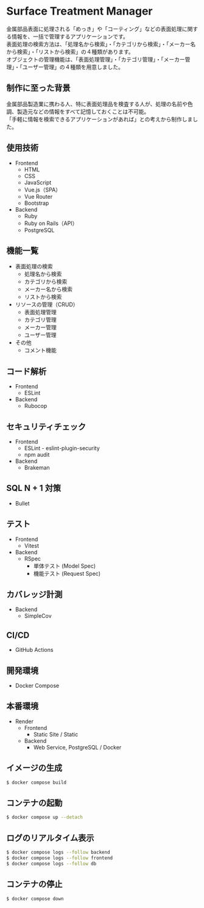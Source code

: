 # Surface Treatment Manager
金属部品表面に処理される「めっき」や「コーティング」などの表面処理に関する情報を、一括で管理するアプリケーションです。<br>
表面処理の検索方法は、「処理名から検索」・「カテゴリから検索」・「メーカー名から検索」・「リストから検索」の４種類があります。<br>
オブジェクトの管理機能は、「表面処理管理」・「カテゴリ管理」・「メーカー管理」・「ユーザー管理」の４種類を用意しました。

## 制作に至った背景
金属部品製造業に携わる人、特に表面処理品を検査する人が、処理の名前や色調、製造元などの情報をすべて記憶しておくことは不可能。<br>
「手軽に情報を検索できるアプリケーションがあれば」との考えから制作しました。<br>

## 使用技術
- Frontend
  - HTML
  - CSS
  - JavaScript
  - Vue.js（SPA）
  - Vue Router
  - Bootstrap
- Backend
  - Ruby
  - Ruby on Rails（API）
  - PostgreSQL

## 機能一覧
- 表面処理の検索
  - 処理名から検索
  - カテゴリから検索
  - メーカー名から検索
  - リストから検索
- リソースの管理（CRUD）
  - 表面処理管理
  - カテゴリ管理
  - メーカー管理
  - ユーザー管理
- その他
  - コメント機能

## コード解析
- Frontend
  - ESLint
- Backend
  - Rubocop

## セキュリティチェック
- Frontend
  - ESLint - eslint-plugin-security
  - npm audit
- Backend
  - Brakeman

## SQL N + 1 対策
- Bullet

## テスト
- Frontend
  - Vitest
- Backend
  - RSpec
    - 単体テスト (Model Spec)
    - 機能テスト (Request Spec)

## カバレッジ計測
- Backend
  - SimpleCov

## CI/CD
- GitHub Actions

## 開発環境
- Docker Compose

## 本番環境
- Render
  - Frontend
    - Static Site / Static
  - Backend
    - Web Service, PostgreSQL / Docker

## イメージの生成
```sh
$ docker compose build
```

## コンテナの起動
```sh
$ docker compose up --detach
```

## ログのリアルタイム表示
```sh
$ docker compose logs --follow backend
$ docker compose logs --follow frontend
$ docker compose logs --follow db
```

## コンテナの停止
```sh
$ docker compose down
```
